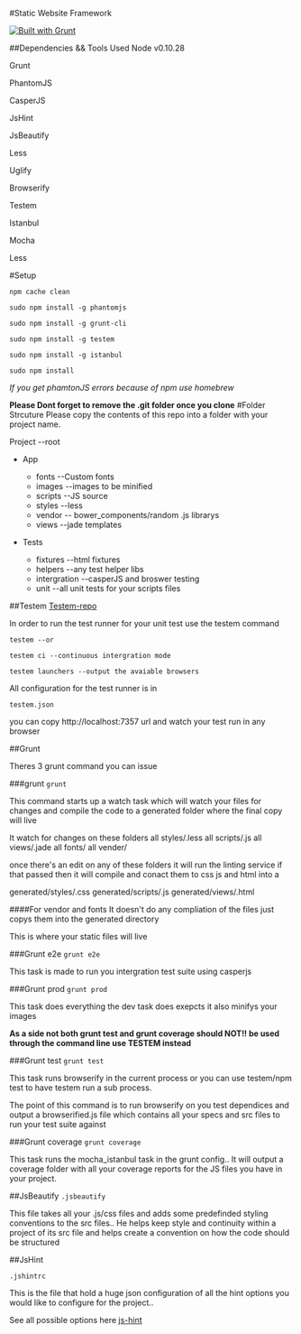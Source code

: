 #Static Website Framework

[![Built with Grunt](https://cdn.gruntjs.com/builtwith.png)](http://gruntjs.com/)

##Dependencies && Tools Used
Node  v0.10.28

Grunt

PhantomJS

CasperJS

JsHint

JsBeautify

Less

Uglify

Browserify

Testem

Istanbul

Mocha

Less

#Setup

`npm cache clean `

`sudo npm install -g phantomjs`

`sudo npm install -g grunt-cli`

`sudo npm install -g testem`

`sudo npm install -g istanbul`

`sudo npm install`


*If you get phamtonJS errors because of npm use homebrew*

**Please Dont forget to remove the .git folder once you clone**
#Folder Strcuture
Please copy the contents of this repo into a folder with your project name.


Project --root

* App
  *  fonts --Custom fonts
  *  images --images to be minified
  *  scripts --JS source
  *  styles --less
  *  vendor -- bower_components/random .js librarys
  *  views --jade templates



* Tests
  * fixtures --html fixtures
  * helpers --any test helper libs
  * intergration --casperJS and broswer testing
  * unit --all unit tests for your scripts files

##Testem
[Testem-repo](https://github.com/airportyh/testem)

In order to run the test runner for your unit test use the testem command

`testem --or`

`testem ci --continuous intergration mode`

`testem launchers --output the avaiable browsers`

All configuration for the test runner is in

`testem.json`


you can copy http://localhost:7357 url and watch your test run in any browser

##Grunt

Theres 3 grunt command you can issue

###grunt
`grunt`

This command starts up a watch task which will watch
your files for changes and compile the code to a generated folder where the final copy will live

It watch for changes on these folders
all styles/.less
all scripts/.js
all views/.jade
all fonts/
all vender/

once there's an edit on any of these folders it will run the linting service if that passed then it will compile and conact them to css js and html into a

generated/styles/.css
generated/scripts/.js
generated/views/.html

####For vendor and fonts
It doesn't do any compliation of the files just copys them into the generated directory

This is where your static files will live

###Grunt e2e
`grunt e2e`

This task is made to run you intergration test suite using casperjs

###Grunt prod
`grunt prod`

This task does everything the dev task does exepcts it also minifys your images

**As a side not both grunt test and grunt coverage should NOT!! be used through the command line use TESTEM instead**

###Grunt test
`grunt test`

This task runs browserify in the current process or you can use testem/npm test to have testem run a sub process. 

The point of this command is to run browserify on you test dependices and output a browserified.js file which contains all your specs and src files to run your test suite against

###Grunt coverage
`grunt coverage`

This task runs the mocha_istanbul task in the grunt config..
It will output a coverage folder with all your coverage reports for the  JS files you have in your project.

##JsBeautify
`.jsbeautify`

This file takes all your .js/css files and adds some predefinded styling conventions to the src files.. He helps keep style and continuity within a project of its src file and helps create a convention on how the code should be structured 

##JsHint

`.jshintrc`

This is the file that hold a huge json configuration of all the hint options you would like to configure for the project..

See all possible options here [js-hint](http://www.jshint.com/docs/options/)



